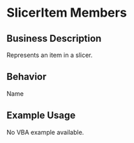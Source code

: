 # SlicerItem Members

## Business Description
Represents an item in a slicer.

## Behavior
Name

## Example Usage
No VBA example available.